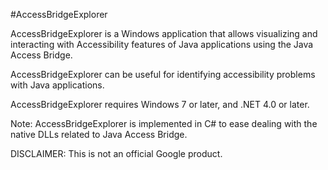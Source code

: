 #AccessBridgeExplorer

AccessBridgeExplorer is a Windows application that allows visualizing and
interacting with Accessibility features of Java applications using the
Java Access Bridge.

AccessBridgeExplorer can be useful for identifying accessibility problems
with Java applications.

AccessBridgeExplorer requires Windows 7 or later, and .NET 4.0 or later.

Note: AccessBridgeExplorer is implemented in C# to ease dealing with the
native DLLs related to Java Access Bridge.

DISCLAIMER:
This is not an official Google product.
